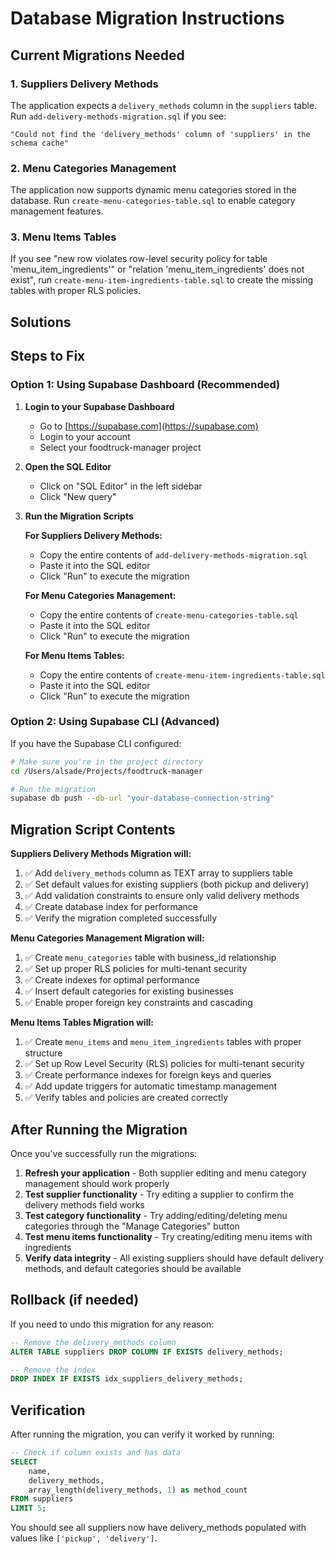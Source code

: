 # Database Migration Instructions

## Current Migrations Needed

### 1. Suppliers Delivery Methods
The application expects a `delivery_methods` column in the `suppliers` table. Run `add-delivery-methods-migration.sql` if you see:
```
"Could not find the 'delivery_methods' column of 'suppliers' in the schema cache"
```

### 2. Menu Categories Management
The application now supports dynamic menu categories stored in the database. Run `create-menu-categories-table.sql` to enable category management features.

### 3. Menu Items Tables
If you see "new row violates row-level security policy for table 'menu_item_ingredients'" or "relation 'menu_item_ingredients' does not exist", run `create-menu-item-ingredients-table.sql` to create the missing tables with proper RLS policies.

## Solutions

## Steps to Fix

### Option 1: Using Supabase Dashboard (Recommended)

1. **Login to your Supabase Dashboard**
   - Go to [https://supabase.com](https://supabase.com)
   - Login to your account
   - Select your foodtruck-manager project

2. **Open the SQL Editor**
   - Click on "SQL Editor" in the left sidebar
   - Click "New query"

3. **Run the Migration Scripts**
   
   **For Suppliers Delivery Methods:**
   - Copy the entire contents of `add-delivery-methods-migration.sql` 
   - Paste it into the SQL editor
   - Click "Run" to execute the migration
   
   **For Menu Categories Management:**
   - Copy the entire contents of `create-menu-categories-table.sql`
   - Paste it into the SQL editor
   - Click "Run" to execute the migration
   
   **For Menu Items Tables:**
   - Copy the entire contents of `create-menu-item-ingredients-table.sql`
   - Paste it into the SQL editor
   - Click "Run" to execute the migration

### Option 2: Using Supabase CLI (Advanced)

If you have the Supabase CLI configured:

```bash
# Make sure you're in the project directory
cd /Users/alsade/Projects/foodtruck-manager

# Run the migration
supabase db push --db-url "your-database-connection-string"
```

## Migration Script Contents

**Suppliers Delivery Methods Migration will:**
1. ✅ Add `delivery_methods` column as TEXT array to suppliers table
2. ✅ Set default values for existing suppliers (both pickup and delivery)
3. ✅ Add validation constraints to ensure only valid delivery methods
4. ✅ Create database index for performance
5. ✅ Verify the migration completed successfully

**Menu Categories Management Migration will:**
1. ✅ Create `menu_categories` table with business_id relationship
2. ✅ Set up proper RLS policies for multi-tenant security
3. ✅ Create indexes for optimal performance
4. ✅ Insert default categories for existing businesses
5. ✅ Enable proper foreign key constraints and cascading

**Menu Items Tables Migration will:**
1. ✅ Create `menu_items` and `menu_item_ingredients` tables with proper structure
2. ✅ Set up Row Level Security (RLS) policies for multi-tenant security
3. ✅ Create performance indexes for foreign keys and queries
4. ✅ Add update triggers for automatic timestamp management
5. ✅ Verify tables and policies are created correctly

## After Running the Migration

Once you've successfully run the migrations:

1. **Refresh your application** - Both supplier editing and menu category management should work properly
2. **Test supplier functionality** - Try editing a supplier to confirm the delivery methods field works
3. **Test category functionality** - Try adding/editing/deleting menu categories through the "Manage Categories" button
4. **Test menu items functionality** - Try creating/editing menu items with ingredients
5. **Verify data integrity** - All existing suppliers should have default delivery methods, and default categories should be available

## Rollback (if needed)

If you need to undo this migration for any reason:

```sql
-- Remove the delivery_methods column
ALTER TABLE suppliers DROP COLUMN IF EXISTS delivery_methods;

-- Remove the index
DROP INDEX IF EXISTS idx_suppliers_delivery_methods;
```

## Verification

After running the migration, you can verify it worked by running:

```sql
-- Check if column exists and has data
SELECT 
    name, 
    delivery_methods,
    array_length(delivery_methods, 1) as method_count
FROM suppliers 
LIMIT 5;
```

You should see all suppliers now have delivery_methods populated with values like `['pickup', 'delivery']`.